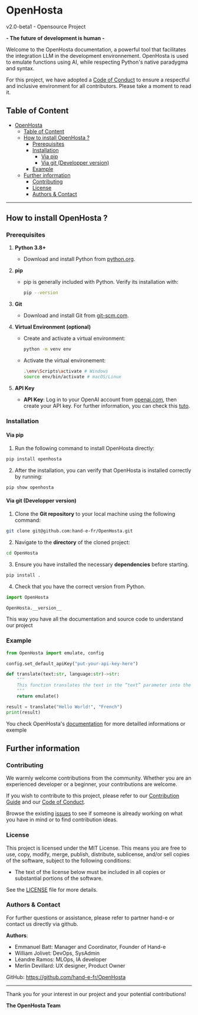 # OpenHosta 
v2.0-beta1 - Opensource Project

**- The future of development is human -**

Welcome to the OpenHosta documentation, a powerful tool that facilitates the integration LLM in the development environnement. OpenHosta is used to emulate functions using AI, while respecting Python's native paradygma and syntax.

For this project, we have adopted a [Code of Conduct](CODE_OF_CONDUCT.md) to ensure a respectful and inclusive environment for all contributors. Please take a moment to read it.

## Table of Content

- [OpenHosta](#openhosta)
  - [Table of Content](#table-of-content)
  - [How to install OpenHosta ?](#how-to-install-openhosta-)
    - [Prerequisites](#prerequisites)
    - [Installation](#installation)
      - [Via pip](#via-pip)
      - [Via git (Developper version)](#via-git-developper-version)
    - [Example](#example)
  - [Further information](#further-information)
    - [Contributing](#contributing)
    - [License](#license)
    - [Authors \& Contact](#authors--contact)

---

## How to install OpenHosta ?

### Prerequisites

1. **Python 3.8+**
   - Download and install Python from [python.org](https://www.python.org/downloads/).

2. **pip**
   - pip is generally included with Python. Verify its installation with:
     ```sh
     pip --version
     ```

3. **Git**
   - Download and install Git from [git-scm.com](https://git-scm.com/downloads).

4. **Virtual Environment (optional)**
   - Create and activate a virtual environment:
     ```bash
     python -m venv env
     ```
   - Activate the virtual environement:
      ```bash
      .\env\Scripts\activate # Windows
      source env/bin/activate # macOS/Linux
      ```

5. **API Key**
   - **API Key**: Log in to your OpenAI account from [openai.com](https://openai.com/), then create your API key. For further information, you can check this [tuto](https://help.openai.com/en/articles/4936850-where-do-i-find-my-openai-api-key).

### Installation

#### Via pip

1. Run the following command to install OpenHosta directly:
 
```sh
pip install openhosta
```

2. After the installation, you can verify that OpenHosta is installed correctly by running:

```sh
pip show openhosta
```

#### Via git (Developper version)

1. Clone the **Git repository** to your local machine using the following command:

```bash
git clone git@github.com:hand-e-fr/OpenHosta.git
```

2. Navigate to the **directory** of the cloned project:

```bash
cd OpenHosta
```

3. Ensure you have installed the necessary **dependencies** before starting.

```bash
pip install .
```

4. Check that you have the correct version from Python. 

```python
import OpenHosta

OpenHosta.__version__
```

This way you have all the documentation and source code to understand our project

### Example

```python
from OpenHosta import emulate, config

config.set_default_apiKey("put-your-api-key-here")

def translate(text:str, language:str)->str:
    """
    This function translates the text in the “text” parameter into the language specified in the “language” parameter.
    """
    return emulate()

result = translate("Hello World!", "French")
print(result)
```
You check OpenHosta's [documentation](doc/Docs.md) for more detailled informations or exemple

## Further information

### Contributing

We warmly welcome contributions from the community. Whether you are an experienced developer or a beginner, your contributions are welcome.

If you wish to contribute to this project, please refer to our [Contribution Guide](CONTRIBUTING.md) and our [Code of Conduct](CODE_OF_CONDUCT.md).

Browse the existing [issues](https://github.com/hand-e-fr/OpenHosta/issues) to see if someone is already working on what you have in mind or to find contribution ideas.

### License

This project is licensed under the MIT License. This means you are free to use, copy, modify, merge, publish, distribute, sublicense, and/or sell copies of the software, subject to the following conditions:

  - The text of the license below must be included in all copies or substantial portions of the software.

See the [LICENSE](LICENSE) file for more details.

### Authors & Contact

For further questions or assistance, please refer to partner hand-e or contact us directly via github.

**Authors**:
   - Emmanuel Batt: Manager and Coordinator, Founder of Hand-e
   - William Jolivet: DevOps, SysAdmin
   - Léandre Ramos: MLOps, IA developer
   - Merlin Devillard: UX designer, Product Owner

GitHub: https://github.com/hand-e-fr/OpenHosta

---

Thank you for your interest in our project and your potential contributions!

**The OpenHosta Team**
